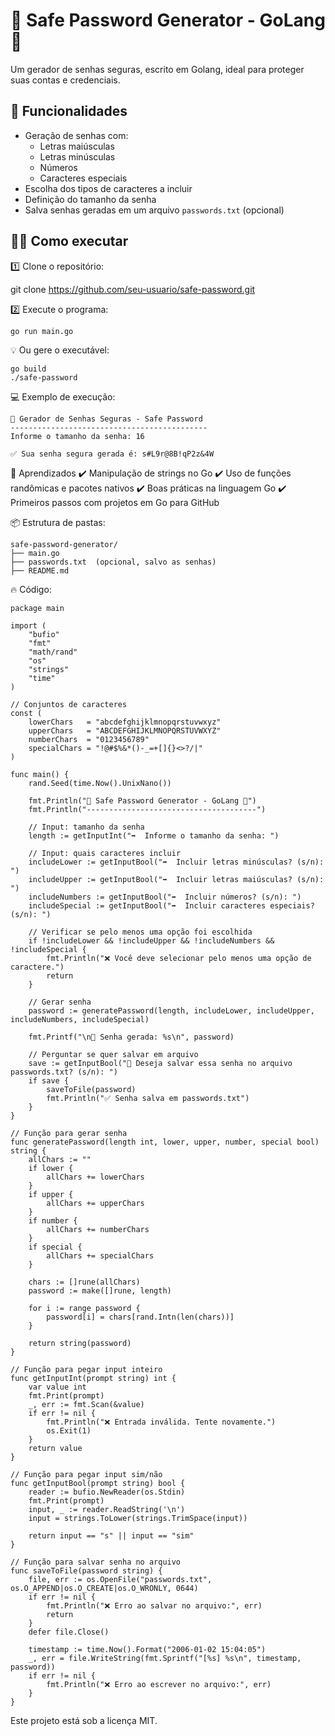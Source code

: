 # 🔐 Safe Password Generator - GoLang 🚀

Um gerador de senhas seguras, escrito em Golang, ideal para proteger suas contas e credenciais.

## 🚀 Funcionalidades
- Geração de senhas com:
  - Letras maiúsculas
  - Letras minúsculas
  - Números
  - Caracteres especiais
- Escolha dos tipos de caracteres a incluir
- Definição do tamanho da senha
- Salva senhas geradas em um arquivo `passwords.txt` (opcional)

## 🏃‍♂️ Como executar

1️⃣ Clone o repositório:

git clone https://github.com/seu-usuario/safe-password.git
  
2️⃣ Execute o programa:
````
go run main.go
````

💡 Ou gere o executável:
````
go build
./safe-password
````
💻 Exemplo de execução:
```
🔐 Gerador de Senhas Seguras - Safe Password
--------------------------------------------
Informe o tamanho da senha: 16

✅ Sua senha segura gerada é: s#L9r@8B!qP2z&4W
````

🧠 Aprendizados
✔️ Manipulação de strings no Go
✔️ Uso de funções randômicas e pacotes nativos
✔️ Boas práticas na linguagem Go
✔️ Primeiros passos com projetos em Go para GitHub

📦 Estrutura de pastas:
````
safe-password-generator/
├── main.go
├── passwords.txt  (opcional, salvo as senhas)
├── README.md
````
🔥 Código:
````
package main

import (
	"bufio"
	"fmt"
	"math/rand"
	"os"
	"strings"
	"time"
)

// Conjuntos de caracteres
const (
	lowerChars   = "abcdefghijklmnopqrstuvwxyz"
	upperChars   = "ABCDEFGHIJKLMNOPQRSTUVWXYZ"
	numberChars  = "0123456789"
	specialChars = "!@#$%&*()-_=+[]{}<>?/|"
)

func main() {
	rand.Seed(time.Now().UnixNano())

	fmt.Println("🔐 Safe Password Generator - GoLang 🚀")
	fmt.Println("--------------------------------------")

	// Input: tamanho da senha
	length := getInputInt("➡️  Informe o tamanho da senha: ")

	// Input: quais caracteres incluir
	includeLower := getInputBool("➡️  Incluir letras minúsculas? (s/n): ")
	includeUpper := getInputBool("➡️  Incluir letras maiúsculas? (s/n): ")
	includeNumbers := getInputBool("➡️  Incluir números? (s/n): ")
	includeSpecial := getInputBool("➡️  Incluir caracteres especiais? (s/n): ")

	// Verificar se pelo menos uma opção foi escolhida
	if !includeLower && !includeUpper && !includeNumbers && !includeSpecial {
		fmt.Println("❌ Você deve selecionar pelo menos uma opção de caractere.")
		return
	}

	// Gerar senha
	password := generatePassword(length, includeLower, includeUpper, includeNumbers, includeSpecial)

	fmt.Printf("\n🔑 Senha gerada: %s\n", password)

	// Perguntar se quer salvar em arquivo
	save := getInputBool("💾 Deseja salvar essa senha no arquivo passwords.txt? (s/n): ")
	if save {
		saveToFile(password)
		fmt.Println("✅ Senha salva em passwords.txt")
	}
}

// Função para gerar senha
func generatePassword(length int, lower, upper, number, special bool) string {
	allChars := ""
	if lower {
		allChars += lowerChars
	}
	if upper {
		allChars += upperChars
	}
	if number {
		allChars += numberChars
	}
	if special {
		allChars += specialChars
	}

	chars := []rune(allChars)
	password := make([]rune, length)

	for i := range password {
		password[i] = chars[rand.Intn(len(chars))]
	}

	return string(password)
}

// Função para pegar input inteiro
func getInputInt(prompt string) int {
	var value int
	fmt.Print(prompt)
	_, err := fmt.Scan(&value)
	if err != nil {
		fmt.Println("❌ Entrada inválida. Tente novamente.")
		os.Exit(1)
	}
	return value
}

// Função para pegar input sim/não
func getInputBool(prompt string) bool {
	reader := bufio.NewReader(os.Stdin)
	fmt.Print(prompt)
	input, _ := reader.ReadString('\n')
	input = strings.ToLower(strings.TrimSpace(input))

	return input == "s" || input == "sim"
}

// Função para salvar senha no arquivo
func saveToFile(password string) {
	file, err := os.OpenFile("passwords.txt", os.O_APPEND|os.O_CREATE|os.O_WRONLY, 0644)
	if err != nil {
		fmt.Println("❌ Erro ao salvar no arquivo:", err)
		return
	}
	defer file.Close()

	timestamp := time.Now().Format("2006-01-02 15:04:05")
	_, err = file.WriteString(fmt.Sprintf("[%s] %s\n", timestamp, password))
	if err != nil {
		fmt.Println("❌ Erro ao escrever no arquivo:", err)
	}
}
````
Este projeto está sob a licença MIT.





